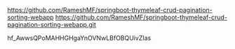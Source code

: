 https://github.com/RameshMF/springboot-thymeleaf-crud-pagination-sorting-webapp
https://github.com/RameshMF/springboot-thymeleaf-crud-pagination-sorting-webapp.git

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


